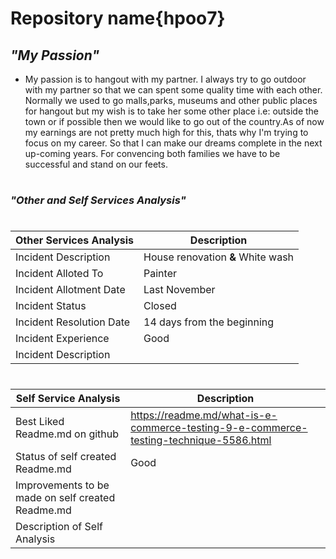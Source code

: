 # **Repository name{hpoo7}**
## ***"My Passion"***
* My passion is to hangout with my partner. I always try to go outdoor with my partner so that we can spent some quality time with each other. Normally we used to go malls,parks, museums and other public places for hangout but my wish is to take her some other place i.e: outside the town or if possible then we would like to go out of the country.As of now my earnings are not pretty much high for this, thats why I'm trying to focus on my career. So that I can make our dreams complete in the next up-coming years. For convencing both families we have to be successful and stand on our feets.
#
### ***"Other and Self Services Analysis"***
#
**Other Services Analysis**|**Description**
---------------------------|----------------------------------
Incident Description	  | House renovation **&** White wash 
Incident Alloted To	    | Painter
Incident Allotment Date | Last November
Incident Status	        | Closed
Incident Resolution Date| 14 days from the beginning
Incident Experience	    | Good
Incident Description	  |
#
**Self Service Analysis**	      |**Description**
--------------------------------|----------------------------------
Best Liked Readme.md on github	| https://readme.md/what-is-e-commerce-testing-9-e-commerce-testing-technique-5586.html
Status of self created Readme.md	|Good
Improvements to be made on self created Readme.md	| 
Description of Self Analysis	  |

